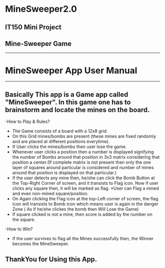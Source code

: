 # MineSweeper2.0
## IT150 Mini Project
## Mine-Sweeper Game
---
# **MineSweeper App User Manual**
---

## Basically This app is a Game app called "MineSweeper". In this game one has to brainstorm and locate the mines on the board.

-How to Play & Rules?
* The Game consists of a board with a 12x8 grid.
* On this Grid mines/bombs are present (these mines are fixed randomly and are placed at different positions everytime).
* If User clicks the mines/bombs then user lose the game.
* Whenever user clicks a position then a number is displayed signifying the number of Bombs around that position in 3x3 matrix considering that position a center.(If complete matrix is not present then only the one layer of squares around particular is considered and number of mines around that position is displayed on that particular.)
* If the user detects any mine then, he/she can click the Bomb Button at the Top-Right Corner of screen, and it transists to Flag icon. Now if user clicks any square then, it will be marked as flag. *User can Flag a mined and even non-mined square/position.
* On Again clicking the Flag icon at the top-Left corner of screen, the flag icon will transists to Bomb icon which means user is again in the danger Zone ( As if he/she clickes the bomb then Will Lose the Game)
* If square clicked is not a mine, then score is added by the number on the square.


-How to Win? 
* If the user survives to flag all the Mines successfully then, the Winner becomes the MineSweeper.



## ThankYou for Using this App.

